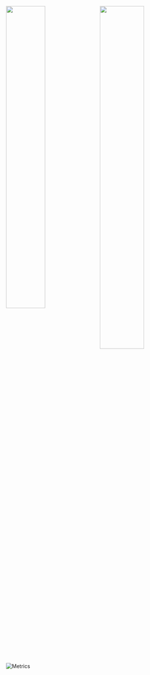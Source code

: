 <div>
    <a href="#"><img align="left" width="46%" alt="" src="https://github-readme-stats.zohan.tech/api?username=Mythos-404&show_icons=true&count_private=true&theme=tokyonight"></a>
    <a href="#"><img align="right" width="49%" alt="" src="https://github-readme-streak-stats.herokuapp.com/?user=Mythos-404&theme=tokyonight"></a>
</div>

![Metrics](https://metrics.lecoq.io/Mythos_404?template=classic&isocalendar=1&languages=1&steam=1&lines=1&habits=1&followup=1&base=header%2C%20activity%2C%20community%2C%20repositories%2C%20metadata&base.indepth=false&base.hireable=false&base.skip=false&isocalendar=false&isocalendar.duration=half-year&languages=false&languages.limit=8&languages.threshold=0%25&languages.other=false&languages.colors=github&languages.sections=most-used&languages.indepth=false&languages.analysis.timeout=15&languages.analysis.timeout.repositories=7.5&languages.categories=markup%2C%20programming&languages.recent.categories=markup%2C%20programming&languages.recent.load=300&languages.recent.days=14&lines=false&lines.sections=base&lines.repositories.limit=4&lines.history.limit=1&lines.delay=0&habits=false&habits.from=200&habits.days=14&habits.facts=true&habits.charts=false&habits.charts.type=classic&habits.trim=false&habits.languages.limit=8&habits.languages.threshold=0%25&followup=false&followup.sections=repositories&followup.indepth=false&followup.archived=true&steam=false&steam.sections=player%2C%20most-played%2C%20recently-played&steam.user=76561199198628096&steam.games.limit=1&steam.recent.games.limit=1&steam.achievements.limit=2&steam.playtime.threshold=2&config.timezone=Asia%2FShanghai)
<!--
**Mythos-404/Mythos-404** is a ✨ _special_ ✨ repository because its `README.md` (this file) appears on your GitHub profile.

Here are some ideas to get you started:

- 🔭 I’m currently working on ...
- 🌱 I’m currently learning ...
- 👯 I’m looking to collaborate on ...
- 🤔 I’m looking for help with ...
- 💬 Ask me about ...
- 📫 How to reach me: ...
- 😄 Pronouns: ...
- ⚡ Fun fact: ...
-->
